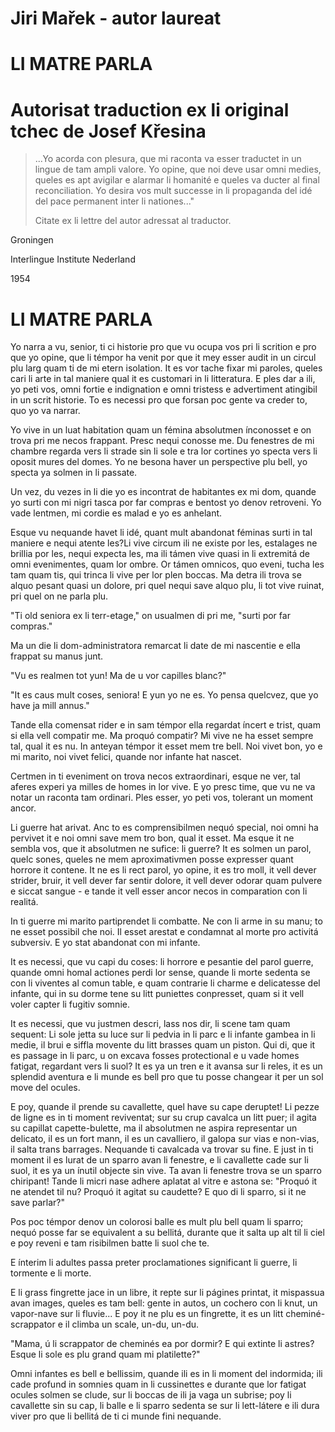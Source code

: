 # Jiri Mařek - autor laureat
# LI MATRE PARLA
# Autorisat traduction ex li original tchec de Josef Křesina

> ...Yo acorda con plesura, que mi raconta va esser traductet in un lingue de tam ampli valore. Yo opine, que noi deve usar omni medies, queles es apt avigilar e alarmar li homanité e queles va ducter al final reconciliation. Yo desira vos mult successe in li propaganda del idé del pace permanent inter li nationes..."
>
> Citate ex li lettre del autor adressat al traductor.

Groningen

Interlingue Institute Nederland

1954

# LI MATRE PARLA

Yo narra a vu, senior, ti ci historie pro que vu ocupa vos pri li scrition e pro que yo opine, que li témpor ha venit por que it mey esser audit in un circul plu larg quam ti de mi etern isolation. It es vor tache fixar mi paroles, queles cari li arte in tal maniere qual it es customari in li litteratura. E ples dar a ili, yo peti vos, omni fortie e indignation e omni tristess e advertiment atingibil in un scrit historie. To es necessi pro que forsan poc gente va creder to, quo yo va narrar.

Yo vive in un luat habitation quam un fémina absolutmen ínconosset e on trova pri me necos frappant. Presc nequi conosse me. Du fenestres de mi chambre regarda vers li strade sin li sole e tra lor cortines yo specta vers li oposit mures del domes. Yo ne besona haver un perspective plu bell, yo specta ya solmen in li passate.

Un vez, du vezes in li die yo es incontrat de habitantes ex mi dom, quande yo surti con mi nigri tasca por far compras e bentost yo denov retroveni. Yo vade lentmen, mi cordie es malad e yo es anhelant.

Esque vu nequande havet li idé, quant mult abandonat féminas surti in tal maniere e nequi atente les?Li vive circum ili ne existe por les, estalages ne brillia por les, nequi expecta les, ma ili támen vive quasi in li extremitá de omni evenimentes, quam lor ombre. Or támen omnicos, quo eveni, tucha les tam quam tis, qui trinca li vive per lor plen boccas. Ma detra ili trova se alquo pesant quasi un dolore, pri quel nequi save alquo plu, li tot vive ruinat, pri quel on ne parla plu.

"Ti old seniora ex li terr-etage," on usualmen di pri me, "surti por far compras."

Ma un die li dom-administratora remarcat li date de mi nascentie e ella frappat su manus junt.

"Vu es realmen tot yun! Ma de u vor capilles blanc?"

"It es caus mult coses, seniora! E yun yo ne es. Yo pensa quelcvez, que yo have ja mill annus."

Tande ella comensat rider e in sam témpor ella regardat íncert e trist, quam si ella vell compatir me. Ma proquó compatir? Mi vive ne ha esset sempre tal, qual it es nu. In anteyan témpor it esset mem tre bell. Noi vivet bon, yo e mi marito, noi vivet felici, quande nor infante hat nascet.

Certmen in ti eveniment on trova necos extraordinari, esque ne ver, tal aferes experi ya milles de homes in lor vive. E yo presc time, que vu ne va notar un raconta tam ordinari. Ples esser, yo peti vos, tolerant un moment ancor.

Li guerre hat arivat. Anc to es comprensibilmen nequó special, noi omni ha pervivet it e noi omni save mem tro bon, qual it esset. Ma esque it ne sembla vos, que it absolutmen ne sufice: li guerre? It es solmen un parol, quelc sones, queles ne mem aproximativmen posse expresser quant horrore it contene. It ne es li rect parol, yo opine, it es tro moll, it vell dever strider, bruir, it vell dever far sentir dolore, it vell dever odorar quam pulvere e siccat sangue - e tande it vell esser ancor necos in comparation con li realitá.

In ti guerre mi marito partiprendet li combatte. Ne con li arme in su manu; to ne esset possibil che noi. Il esset arestat e condamnat al morte pro activitá subversiv. E yo stat abandonat con mi infante.

It es necessi, que vu capi du coses: li horrore e pesantie del parol guerre, quande omni homal actiones perdi lor sense, quande li morte sedenta se con li viventes al comun table, e quam contrarie li charme e delicatesse del infante, qui in su dorme tene su litt puniettes conpresset, quam si it vell voler capter li fugitiv somnie.

It es necessi, que vu justmen descri, lass nos dir, li scene tam quam sequent: Li sole jetta su luce sur li pedvia in li parc e li infante gambea in li medie, il brui e siffla movente du litt brasses quam un piston. Qui di, que it es passage in li parc, u on excava fosses protectional e u vade homes fatigat, regardant vers li suol? It es ya un tren e it avansa sur li reles, it es un splendid aventura e li munde es bell pro que tu posse changear it per un sol move del ocules.

E poy, quande il prende su cavallette, quel have su cape deruptet! Li pezze de ligne es in ti moment reviventat; sur su crup cavalca un litt puer; il agita su capillat capette-bulette, ma il absolutmen ne aspira representar un delicato, il es un fort mann, il es un cavalliero, il galopa sur vias e non-vias, il salta trans barrages. Nequande ti cavalcada va trovar su fine. E just in ti moment il es lurat de un sparro avan li fenestre, e li cavallette cade sur li suol, it es ya un ínutil objecte sin vive. Ta avan li fenestre trova se un sparro chiripant! Tande li micri nase adhere aplatat al vitre e astona se: "Proquó it ne atendet til nu? Proquó it agitat su caudette? E quo di li sparro, si it ne save parlar?"

Pos poc témpor denov un colorosi balle es mult plu bell quam li sparro; nequó posse far se equivalent a su bellitá, durante que it salta up alt til li ciel e poy reveni e tam risibilmen batte li suol che te.

E ínterim li adultes passa preter proclamationes significant li guerre, li tormente e li morte.

E li grass fingrette jace in un libre, it repte sur li págines printat, it mispassua avan images, queles es tam bell: gente in autos, un cochero con li knut, un vapor-nave sur li fluvie... E poy it ne plu es un fingrette, it es un litt cheminé-scrappator e il climba un scale, un-du, un-du.

"Mama, ú li scrappator de cheminés ea por dormir? E qui extinte li astres? Esque li sole es plu grand quam mi platilette?"

Omni infantes es bell e bellissim, quande ili es in li moment del indormida; ili cade profund in somnies quam in li cussinettes e durante que lor fatigat ocules solmen se clude, sur li boccas de ili ja vaga un subrise; poy li cavallette sin su cap, li balle e li sparro sedenta se sur li lett-látere e ili dura viver pro que li bellitá de ti ci munde fini nequande.